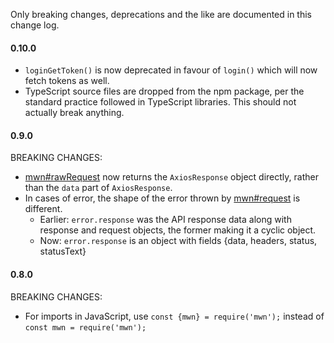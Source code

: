 Only breaking changes, deprecations and the like are documented in this change log.

#### 0.10.0

-   `loginGetToken()` is now deprecated in favour of `login()` which will now fetch tokens as well.
-   TypeScript source files are dropped from the npm package, per the standard practice followed in TypeScript libraries. This should not actually break anything.

#### 0.9.0

BREAKING CHANGES:

-   [mwn#rawRequest](https://tools-static.wmflabs.org/mwn/docs/classes/_bot_.mwn.html#rawrequest) now returns the `AxiosResponse` object directly, rather than the `data` part of `AxiosResponse`.
-   In cases of error, the shape of the error thrown by [mwn#request](https://tools-static.wmflabs.org/mwn/docs/classes/_bot_.mwn.html#request) is different.
    -   Earlier: `error.response` was the API response data along with response and request objects, the former making it a cyclic object.
    -   Now: `error.response` is an object with fields {data, headers, status, statusText}

#### 0.8.0

BREAKING CHANGES:

-   For imports in JavaScript, use `const {mwn} = require('mwn');` instead of `const mwn = require('mwn');`
